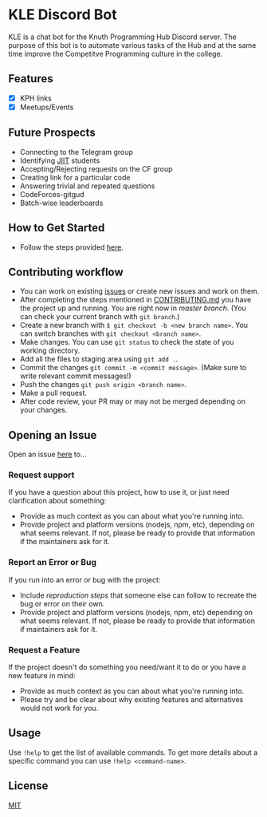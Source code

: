 # KLE Discord Bot

KLE is a chat bot for the Knuth Programming Hub Discord server.
The purpose of this bot is to automate various tasks of the Hub and at the same time improve the Competitve Programming culture in the college.

## Features

-   [x] KPH links
-   [x] Meetups/Events

## Future Prospects

-   Connecting to the Telegram group
-   Identifying [JIIT](http://www.jiit.ac.in/) students
-   Accepting/Rejecting requests on the CF group
-   Creating link for a particular code
-   Answering trivial and repeated questions
-   CodeForces-gitgud
-   Batch-wise leaderboards

## How to Get Started

-   Follow the steps provided [here](CONTRIBUTING.md).

## Contributing workflow

-   You can work on existing [issues](https://github.com/Knuth-Programming-Hub/KLE-bot/issues) or create new issues and work on them.
-   After completing the steps mentioned in [CONTRIBUTING.md](CONTRIBUTING.md) you have the project up and running. You are right now in _master branch_. (You can check your current branch with `git branch`.)
-   Create a new branch with `$ git checkout -b <new branch name>`. You can switch branches with `git checkout <branch name>`.
-   Make changes. You can use `git status` to check the state of you working directory.
-   Add all the files to staging area using `git add .`.
-   Commit the changes `git commit -m <commit message>`. (Make sure to write relevant commit messages!)
-   Push the changes `git push origin <branch name>`.
-   Make a pull request.
-   After code review, your PR may or may not be merged depending on your changes.

## Opening an Issue

Open an issue [here](https://github.com/Knuth-Programming-Hub/KLE-bot/issues) to...

### Request support

If you have a question about this project, how to use it, or just need clarification about something:

-   Provide as much context as you can about what you're running into.
-   Provide project and platform versions (nodejs, npm, etc), depending on what seems relevant. If not, please be ready to provide that information if the maintainers ask for it.

### Report an Error or Bug

If you run into an error or bug with the project:

-   Include _reproduction steps_ that someone else can follow to recreate the bug or error on their own.
-   Provide project and platform versions (nodejs, npm, etc) depending on what seems relevant. If not, please be ready to provide that information if maintainers ask for it.

### Request a Feature

If the project doesn't do something you need/want it to do or you have a new feature in mind:

-   Provide as much context as you can about what you're running into.
-   Please try and be clear about why existing features and alternatives would not work for you.

## Usage

Use `!help` to get the list of available commands.
To get more details about a specific command you can use `!help <command-name>`.

## License

[MIT](https://choosealicense.com/licenses/mit/)
